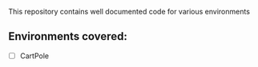 This repository contains well documented code for various environments

## Environments covered:
- [ ] CartPole
